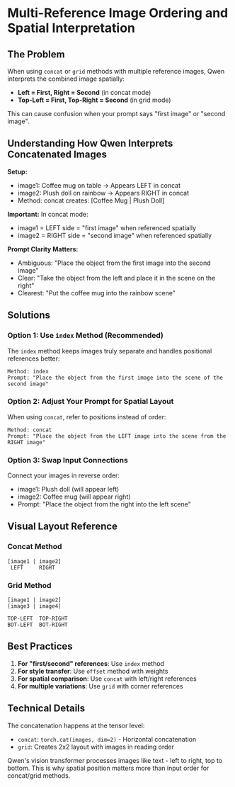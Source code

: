 # Multi-Reference Image Ordering and Spatial Interpretation

## The Problem

When using `concat` or `grid` methods with multiple reference images, Qwen interprets the combined image spatially:
- **Left = First, Right = Second** (in concat mode)
- **Top-Left = First, Top-Right = Second** (in grid mode)

This can cause confusion when your prompt says "first image" or "second image".

## Understanding How Qwen Interprets Concatenated Images

**Setup:**
- image1: Coffee mug on table → Appears LEFT in concat
- image2: Plush doll on rainbow → Appears RIGHT in concat
- Method: concat creates: [Coffee Mug | Plush Doll]

**Important:** In concat mode:
- image1 = LEFT side = "first image" when referenced spatially
- image2 = RIGHT side = "second image" when referenced spatially

**Prompt Clarity Matters:**
- Ambiguous: "Place the object from the first image into the second image"
- Clear: "Take the object from the left and place it in the scene on the right"
- Clearest: "Put the coffee mug into the rainbow scene"

## Solutions

### Option 1: Use `index` Method (Recommended)
The `index` method keeps images truly separate and handles positional references better:
```
Method: index
Prompt: "Place the object from the first image into the scene of the second image"
```

### Option 2: Adjust Your Prompt for Spatial Layout
When using `concat`, refer to positions instead of order:
```
Method: concat  
Prompt: "Place the object from the LEFT image into the scene from the RIGHT image"
```

### Option 3: Swap Input Connections
Connect your images in reverse order:
- image1: Plush doll (will appear left)
- image2: Coffee mug (will appear right)
- Prompt: "Place the object from the right into the left scene"

## Visual Layout Reference

### Concat Method
```
[image1 | image2]
 LEFT     RIGHT
```

### Grid Method
```
[image1 | image2]
[image3 | image4]

TOP-LEFT  TOP-RIGHT
BOT-LEFT  BOT-RIGHT
```

## Best Practices

1. **For "first/second" references**: Use `index` method
2. **For style transfer**: Use `offset` method with weights
3. **For spatial comparison**: Use `concat` with left/right references
4. **For multiple variations**: Use `grid` with corner references

## Technical Details

The concatenation happens at the tensor level:
- `concat`: `torch.cat(images, dim=2)` - Horizontal concatenation
- `grid`: Creates 2x2 layout with images in reading order

Qwen's vision transformer processes images like text - left to right, top to bottom. This is why spatial position matters more than input order for concat/grid methods.
